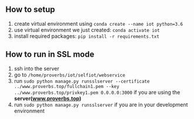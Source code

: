 ## How to setup

1. create virtual environment using `conda create --name iot python=3.6`
2. use virtual environment we just created: `conda activate iot`
3. install required packages: `pip install -r requirements.txt`


## How to run in SSL mode

1. ssh into the server
2. go to `/home/proverbs/iot/selfiot/webservice`
3. run `sudo python manage.py runsslserver --certificate ../www.proverbs.top/fullchain1.pem --key ../www.proverbs.top/privkey1.pem 0.0.0.0:3000` if you are using the **server(www.proverbs.top)**
4. run `sudo python manage.py runsslserver` if you are in your development environment
